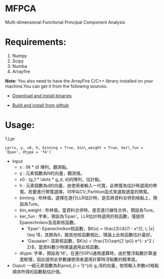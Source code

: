 # MFPCA
Multi-dimensional Functional Principal Component Analysis

# Requirements:
1. Numpy
2. Scipy
3. Numba
4. Arrayfire  

**Note:** You also need to have the ArrayFire C/C++ library installed on your machine.You can get it from the following sources.  

* [Download and install binaries](https://arrayfire.com/download-splash/?redirect\_to=/download)  

* [Build and install from github](https://github.com/arrayfire/arrayfire)  

# Usage:
1.Lpr  

    Lpr(x, y, x0, h, binning = True, bin\_weight = True, ker\_fun = 'Epan', dtype = 'f4')

* Input
    * x : (N * d) 陣列，觀測點。
    * y : 元素個數為N的向量，觀測值。
    * x0 : (g_1 * \dots * g_d, d)的陣列，估計點。
    * h : 元素個數為d的向量，由使用者輸入一代寬，此帶寬為估計時選用的帶寬。若要進行帶寬選擇，可呼叫CV\_Partition函式來選取適當的帶寬。
    * binning : 布林值。選擇在進行LLR估計時，是否將資料合併到格點上，預設為Ture。
    * bin\_weight : 布林值。當資料合併時，是否進行線性合併，預設為Ture。
    * ker\_fun : 字串，預設為'Epan'。LLR估計時選用的核函數，僅提供Epanechnikov及高斯核函數。
        * 'Epan': Epanechnikov核函數，$K(x) = \frac{3}{4}(1 - x^2), \; |x| \leq 1$，其餘為0，跟其他核函數相比，理論上此核函數估計最好。
        * 'Gauaaian': 高斯核函數，$K(x) = \frac{1}{\sqrt{2 \pi}} e^{- x^2 / 2}$，當資料數少時建議選用此核函數。
    * dtype: 字串，預設為'f4'。在進行GPU通用運算時，由於雙浮點數計算速度較慢，因此提供此參數讓使用者選用計算時浮點數的精準度。
* Ouput: 一組元素個數為$\prod_{i = 1}^{d} g_i$的向量，依照輸入參數x0格點順序所得的函數點估計值。


